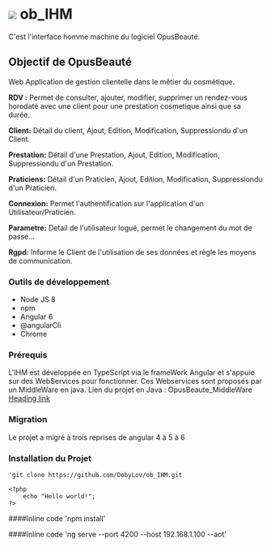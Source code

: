 # ![](https://github.com/DobyLov/ob_IHM/blob/master/src/assets/Mini_4Git_OBLogoNoBkg.png) ob_IHM
C'est l'interface homme machine du logiciel OpusBeauté.

## Objectif de OpusBeauté
 Web Application de gestion clientelle dans le mêtier du cosmétique. 
 
 **RDV :** Permet de consulter, ajouter, modifier, supprimer un rendez-vous horodaté avec une client pour une prestation cosmetique ainsi que sa durée.
 
 **Client:** Détail du client, Ajout, Edition, Modification, Suppressiondu d'un Client.
 
 **Prestation:** Détail d'une Prestation, Ajout, Edition, Modification, Suppressiondu d'un Prestation.
 
 **Praticiens:** Détail d'un Praticien, Ajout, Edition, Modification, Suppressiondu d'un Praticien.

 **Connexion:** Permet l'authentification sur l'application d'un Utilisateur/Praticien.

 **Parametre:** Detail de l'utilisateur logué, permet le changement du mot de passe...

 **Rgpd:** Informe le Client de l'utilisation de ses données et règle les moyens de communication.

### Outils de développement
* Node JS 8
* npm
* Angular 6
* @angularCli
* Chrome

### Prérequis
L'IHM est développée en TypeScript via le frameWork Angular et s'appuie sur des WebServices pour fonctionner.
Ces Webservices sont proposés par un MiddleWare en java.
Lien du projet en Java : OpusBeaute_MiddleWare [Heading link](https://github.com/DobyLov/opusbeaute_middleware)

### Migration
Le projet a migré à trois reprises de angular 4 à 5 à 6

### Installation du Projet

```
'git clone https://github.com/DobyLov/ob_IHM.git
```
    <?php
        echo "Hello world!";
    ?>
    
####Inline code
'npm install'

####Inline code
'ng serve --port 4200 --host 192.168.1.100 --aot'
```
